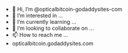 - 👋 Hi, I’m @opticalbitcoin-godaddysites-com
- 👀 I’m interested in ...
- 🌱 I’m currently learning ...
- 💞️ I’m looking to collaborate on ...
- 📫 How to reach me ...
- opticalbitcoin.godaddysites.com

<!---
opticalbitcoin-godaddysites-com is a ✨ special ✨ repository because its `README.md` (this file) appears on your GitHub profile.
You can click the Preview link to take a look at your changes.
--->

